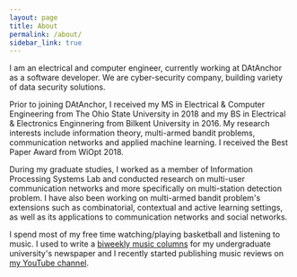 ```yaml
---
layout: page
title: About
permalink: /about/
sidebar_link: true
---
```


I am an electrical and computer engineer, currently working at DAtAnchor as a software developer. We are cyber-security company, building variety of data security solutions.

Prior to joining DAtAnchor, I received my MS in Electrical & Computer Engineering from The Ohio State University in 2018 and my BS in Electrical & Electronics Enginnering from Bilkent University in 2016. My research interests include information theory, multi-armed bandit problems, communication networks and applied machine learning. I received the Best Paper Award from WiOpt 2018.

During my graduate studies, I worked as a member of Information Processing Systems Lab and conducted research on multi-user communication networks and more specifically on multi-station detection problem. I have also been working on multi-armed bandit problem's extensions such as combinatorial, contextual and active learning settings, as well as its applications to communication networks and social networks.

I spend most of my free time watching/playing basketball and listening to music. I used to write a <a href="http://bilnews.bilkent.edu.tr/?s=altug+karakurt" target="_blank">biweekly music columns</a> for my undergraduate university's newspaper and I recently started publishing music reviews on <a href="https://www.youtube.com/channel/UCcRkrTes-4DpenIJWNA2OpA" target="_blank">my YouTube channel</a>. 